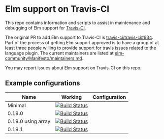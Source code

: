 # Elm support on Travis-CI

This repo contains information and scripts to assist in maintenance and debugging of Elm support for [Travis-CI](https://travis-ci.org).

The original PR to add Elm support to Travis-CI is [travis-ci/travis-ci#934](https://github.com/travis-ci/travis-build/pull/934).  Part of the process of getting Elm support approved is to have a group of at least three people willing to provide support for travis issues related to the language plugin.  The current maintainers are listed at [elm-community/Manifesto/maintainers.md](https://github.com/elm-community/Manifesto/blob/master/maintainers.md).

You may report issues about Elm support on Travis-CI on this repo.

## Example configurations

| Name               | Working                                                                                                                                                             | Configuration                                                                                                                       |
| ------------------ | ------------------------------------------------------------------------------------------------------------------------------------------------------------------- | ----------------------------------------------------------------------------------------------------------------------------------- |
| Minimal            | [![Build Status](https://travis-ci.com/harrysarson/travis-ci.svg?branch=example-ci%2Fminimal-app)](https://travis-ci.com/harrysarson/travis-ci/branches)            | <script src="https://gist-it.appspot.com/github/harrysarson/travis-ci/blob/example-ci/minimal-app/.travis.yml"></script>            |
| 0.19.0             | [![Build Status](https://travis-ci.com/harrysarson/travis-ci.svg?branch=example-ci%2Fminimal-app-elm-0.19.0)](https://travis-ci.com/harrysarson/travis-ci/branches) | <script src="https://gist-it.appspot.com/github/harrysarson/travis-ci/blob/example-ci/minimal-app-elm-0.19.0/.travis.yml"></script> |
| 0.19.0 using array | [![Build Status](https://travis-ci.com/harrysarson/travis-ci.svg?branch=example-ci%2Fminimal-app-elm-0.19.0-array)](https://travis-ci.com/harrysarson/travis-ci/branches) | <script src="https://gist-it.appspot.com/github/harrysarson/travis-ci/blob/example-ci/minimal-app-elm-0.19.0-array/.travis.yml"></script> |
| 0.19.1             | [![Build Status](https://travis-ci.com/harrysarson/travis-ci.svg?branch=example-ci%2Fminimal-app-elm-0.19.1)](https://travis-ci.com/harrysarson/travis-ci/branches) | <script src="https://gist-it.appspot.com/github/harrysarson/travis-ci/blob/example-ci/minimal-app-elm-0.19.1/.travis.yml"></script> |
